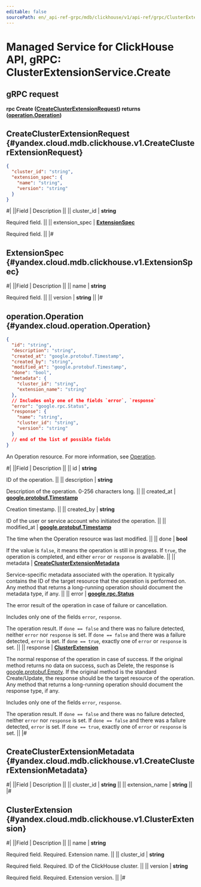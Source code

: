 ```yaml
---
editable: false
sourcePath: en/_api-ref-grpc/mdb/clickhouse/v1/api-ref/grpc/ClusterExtension/create.md
---
```


# Managed Service for ClickHouse API, gRPC: ClusterExtensionService.Create

## gRPC request

**rpc Create ([CreateClusterExtensionRequest](#yandex.cloud.mdb.clickhouse.v1.CreateClusterExtensionRequest)) returns ([operation.Operation](#yandex.cloud.operation.Operation))**

## CreateClusterExtensionRequest {#yandex.cloud.mdb.clickhouse.v1.CreateClusterExtensionRequest}

```json
{
  "cluster_id": "string",
  "extension_spec": {
    "name": "string",
    "version": "string"
  }
}
```

#|
||Field | Description ||
|| cluster_id | **string**

Required field.  ||
|| extension_spec | **[ExtensionSpec](#yandex.cloud.mdb.clickhouse.v1.ExtensionSpec)**

Required field.  ||
|#

## ExtensionSpec {#yandex.cloud.mdb.clickhouse.v1.ExtensionSpec}

#|
||Field | Description ||
|| name | **string**

Required field.  ||
|| version | **string** ||
|#

## operation.Operation {#yandex.cloud.operation.Operation}

```json
{
  "id": "string",
  "description": "string",
  "created_at": "google.protobuf.Timestamp",
  "created_by": "string",
  "modified_at": "google.protobuf.Timestamp",
  "done": "bool",
  "metadata": {
    "cluster_id": "string",
    "extension_name": "string"
  },
  // Includes only one of the fields `error`, `response`
  "error": "google.rpc.Status",
  "response": {
    "name": "string",
    "cluster_id": "string",
    "version": "string"
  }
  // end of the list of possible fields
}
```

An Operation resource. For more information, see [Operation](/docs/api-design-guide/concepts/operation).

#|
||Field | Description ||
|| id | **string**

ID of the operation. ||
|| description | **string**

Description of the operation. 0-256 characters long. ||
|| created_at | **[google.protobuf.Timestamp](https://developers.google.com/protocol-buffers/docs/reference/google.protobuf#timestamp)**

Creation timestamp. ||
|| created_by | **string**

ID of the user or service account who initiated the operation. ||
|| modified_at | **[google.protobuf.Timestamp](https://developers.google.com/protocol-buffers/docs/reference/google.protobuf#timestamp)**

The time when the Operation resource was last modified. ||
|| done | **bool**

If the value is `false`, it means the operation is still in progress.
If `true`, the operation is completed, and either `error` or `response` is available. ||
|| metadata | **[CreateClusterExtensionMetadata](#yandex.cloud.mdb.clickhouse.v1.CreateClusterExtensionMetadata)**

Service-specific metadata associated with the operation.
It typically contains the ID of the target resource that the operation is performed on.
Any method that returns a long-running operation should document the metadata type, if any. ||
|| error | **[google.rpc.Status](https://cloud.google.com/tasks/docs/reference/rpc/google.rpc#status)**

The error result of the operation in case of failure or cancellation.

Includes only one of the fields `error`, `response`.

The operation result.
If `done == false` and there was no failure detected, neither `error` nor `response` is set.
If `done == false` and there was a failure detected, `error` is set.
If `done == true`, exactly one of `error` or `response` is set. ||
|| response | **[ClusterExtension](#yandex.cloud.mdb.clickhouse.v1.ClusterExtension)**

The normal response of the operation in case of success.
If the original method returns no data on success, such as Delete,
the response is [google.protobuf.Empty](https://developers.google.com/protocol-buffers/docs/reference/google.protobuf#google.protobuf.Empty).
If the original method is the standard Create/Update,
the response should be the target resource of the operation.
Any method that returns a long-running operation should document the response type, if any.

Includes only one of the fields `error`, `response`.

The operation result.
If `done == false` and there was no failure detected, neither `error` nor `response` is set.
If `done == false` and there was a failure detected, `error` is set.
If `done == true`, exactly one of `error` or `response` is set. ||
|#

## CreateClusterExtensionMetadata {#yandex.cloud.mdb.clickhouse.v1.CreateClusterExtensionMetadata}

#|
||Field | Description ||
|| cluster_id | **string** ||
|| extension_name | **string** ||
|#

## ClusterExtension {#yandex.cloud.mdb.clickhouse.v1.ClusterExtension}

#|
||Field | Description ||
|| name | **string**

Required field. Required. Extension name. ||
|| cluster_id | **string**

Required field. Required. ID of the ClickHouse cluster. ||
|| version | **string**

Required field. Required. Extension version. ||
|#